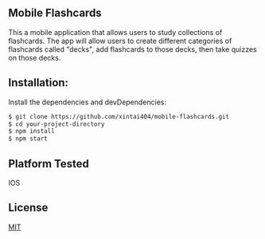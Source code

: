 ## Mobile Flashcards
This a mobile application that allows users to study collections of flashcards. The app will allow users to create different categories of flashcards called "decks", add flashcards to those decks, then take quizzes on those decks.

  
## Installation:
Install the dependencies and devDependencies:

```sh
$ git clone https://github.com/xintai404/mobile-flashcards.git
$ cd your-project-directory
$ npm install
$ npm start
```

## Platform Tested
IOS

## License

[MIT](http://opensource.org/licenses/MIT)